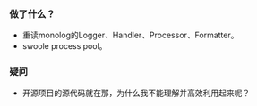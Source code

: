 ### 做了什么？
* 重读monolog的Logger、Handler、Processor、Formatter。
* swoole process pool。

### 疑问
* 开源项目的源代码就在那，为什么我不能理解并高效利用起来呢？
